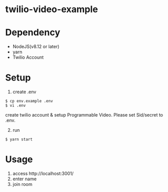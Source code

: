 # twilio-video-example

# Dependency
- NodeJS(v8.12 or later)
- yarn
- Twilio Account

# Setup
1. create .env
```
$ cp env.example .env
$ vi .env 
```
create twilio account & setup Programmable Video.
Please set Sid/secret to .env.


2. run
```
$ yarn start
```

# Usage
1. access http://localhost:3001/
2. enter name
3. join room

